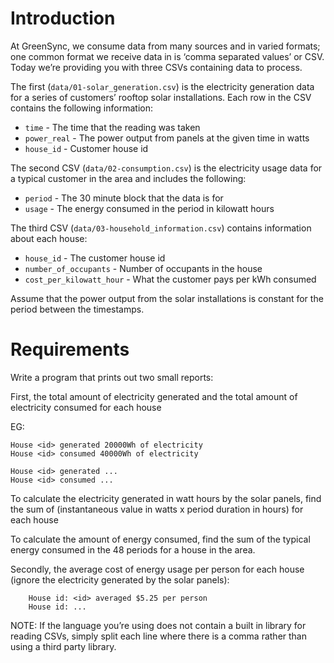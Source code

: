 # Introduction

At GreenSync, we consume data from many sources and in varied formats; one common format we receive data in is ‘comma separated values’ or CSV. Today we’re providing you with three CSVs containing data to process. 

The first (`data/01-solar_generation.csv`) is the electricity generation data for a series of customers’ rooftop solar installations. Each row in the CSV contains the following information:

* `time` - The time that the reading was taken
* `power_real` - The power output from panels at the given time in watts 
* `house_id` - Customer house id

The second CSV (`data/02-consumption.csv`) is the electricity usage data for a typical customer in the area and includes the following:

* `period` - The 30 minute block that the data is for
* `usage` - The energy consumed in the period in kilowatt hours

The third CSV (`data/03-household_information.csv`) contains information about each house:

* `house_id` - The customer house id
* `number_of_occupants` - Number of occupants in the house
* `cost_per_kilowatt_hour` - What the customer pays per kWh consumed

Assume that the power output from the solar installations is constant for the period between the timestamps.

# Requirements

Write a program that prints out two small reports:

First, the total amount of electricity generated and the total amount of electricity consumed for each house
       
 EG:
 ```text
 House <id> generated 20000Wh of electricity
 House <id> consumed 40000Wh of electricity
 
 House <id> generated ...
 House <id> consumed ...
 ```
 
To calculate the electricity generated in watt hours by the solar panels, find the sum of (instantaneous value in watts x period duration in hours) for each house

To calculate the amount of energy consumed, find the sum of the typical energy consumed in the 48 periods for a house in the area.

Secondly, the average cost of energy usage per person for each house (ignore the electricity generated by the solar panels):

```text
    House id: <id> averaged $5.25 per person
    House id: ...
```

NOTE: If the language you’re using does not contain a built in library for reading CSVs, simply split each line where there is a comma rather than using a third party library.
